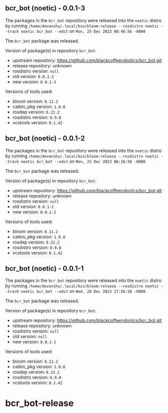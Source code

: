 ## bcr_bot (noetic) - 0.0.1-3

The packages in the `bcr_bot` repository were released into the `noetic` distro by running `/home/devanshu/.local/bin/bloom-release --rosdistro noetic --track noetic bcr_bot --edit` on `Mon, 25 Dec 2023 08:46:56 -0000`

The `bcr_bot` package was released.

Version of package(s) in repository `bcr_bot`:

- upstream repository: https://github.com/blackcoffeerobotics/bcr_bot.git
- release repository: unknown
- rosdistro version: `null`
- old version: `0.0.1-2`
- new version: `0.0.1-3`

Versions of tools used:

- bloom version: `0.11.2`
- catkin_pkg version: `1.0.0`
- rosdep version: `0.22.2`
- rosdistro version: `0.9.0`
- vcstools version: `0.1.42`


## bcr_bot (noetic) - 0.0.1-2

The packages in the `bcr_bot` repository were released into the `noetic` distro by running `/home/devanshu/.local/bin/bloom-release --rosdistro noetic --track noetic bcr_bot --edit` on `Mon, 25 Dec 2023 08:10:50 -0000`

The `bcr_bot` package was released.

Version of package(s) in repository `bcr_bot`:

- upstream repository: https://github.com/blackcoffeerobotics/bcr_bot.git
- release repository: unknown
- rosdistro version: `null`
- old version: `0.0.1-1`
- new version: `0.0.1-2`

Versions of tools used:

- bloom version: `0.11.2`
- catkin_pkg version: `1.0.0`
- rosdep version: `0.22.2`
- rosdistro version: `0.9.0`
- vcstools version: `0.1.42`


## bcr_bot (noetic) - 0.0.1-1

The packages in the `bcr_bot` repository were released into the `noetic` distro by running `/home/devanshu/.local/bin/bloom-release --rosdistro noetic --track noetic bcr_bot --edit` on `Wed, 20 Dec 2023 17:56:58 -0000`

The `bcr_bot` package was released.

Version of package(s) in repository `bcr_bot`:

- upstream repository: https://github.com/blackcoffeerobotics/bcr_bot.git
- release repository: unknown
- rosdistro version: `null`
- old version: `null`
- new version: `0.0.1-1`

Versions of tools used:

- bloom version: `0.11.2`
- catkin_pkg version: `1.0.0`
- rosdep version: `0.22.2`
- rosdistro version: `0.9.0`
- vcstools version: `0.1.42`


# bcr_bot-release